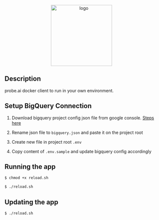 <p align="center">
  <a href="https://imgbb.com/"><img src="https://i.ibb.co/VBhDKrt/logo.png" alt="logo" width="200" border="0" /></a>
</p>

## Description

probe.ai docker client to run in your own environment.

## Setup BigQuery Connection

1. Download bigquery project config json file from google console. [Steps here](https://www.metabase.com/docs/latest/databases/connections/bigquery)

2. Rename json file to `bigquery.json` and paste it on the project root

3. Create new file in project root `.env`

4. Copy content of `.env.sample` and update bigquery config accordingly

## Running the app

```bash
$ chmod +x reload.sh

$ ./reload.sh
```

## Updating the app

```bash
$ ./reload.sh
```
